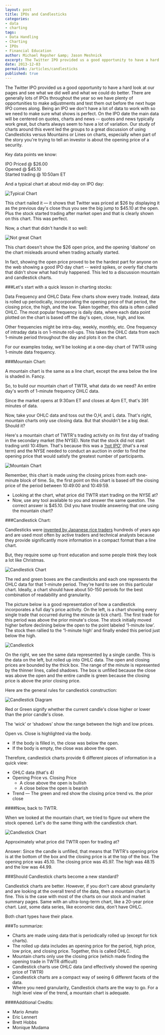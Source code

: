 ```yaml
---
layout: post
title: IPOs and Candlesticks
categories: 
- data
- charting
tags: 
- Data Handling
- Charting
- IPOs
- Financial Education
author: Michael Repsher &amp; Jason Meshnick
excerpt: The Twitter IPO provided us a good opportunity to have a hard look at our pages and see what we did well and what we could do better. This led our teams to explore the pros and cons of different charting techniques, specifically around the lack of candlesticks on intraday charts.
date: 2013-12-03
permalink: /articles/candlesticks
published: true
---
```


The Twitter IPO provided us a good opportunity to have a hard look at our pages and see what we did well and what we could do better. There are generally lots of IPOs throughout the year so we have plenty of opportunities to make adjustments and test them out before the next huge IPO comes along. Being an IPO we don't have a lot of data to work with so we need to make sure what shows is perfect. On the IPO date the main data will be centered on quotes, charts and news -- quotes and news typically work great, but charts always seem to have a lot of variation. Our study of charts around this event led the groups to a great discussion of using Candlesticks versus Mountains or Lines on charts, especially when part of the story you're trying to tell an investor is about the opening price of a security.

Key data points we know:

IPO Priced @ $26.00<br />
Opened @ $45.10<br />
Started trading @ 10:50am ET

And a typical chart at about mid-day on IPO day:

<img src="{{site.url}}/images/articles/candlestick_ipo/st.png" class="img-responsive img-thumbnail" alt="Typical Chart" />
<br />

This chart nailed it &mdash; it shows that Twitter was priced at $26 by displaying it as the previous day's close thus you see the big jump to $45.10 at the open. Plus the stock started trading after market open and that is clearly shown on this chart. This was perfect.

Now, a chart that didn't handle it so well:

<img src="{{site.url}}/images/articles/candlestick_ipo/goog.png" class="img-responsive img-thumbnail" alt="Not great Chart" />
<br />

This chart doesn't show the $26 open price, and the opening 'dialtone' on the chart misleads around when trading actually started.

In fact, showing the open price proved to be the hardest part for anyone on the web showing a good IPO day chart -- weird spikes, or overly flat charts that didn't show what had truly happened.  This led to a discussion mountain and candlestick charts.


###Let's start with a quick lesson in charting stocks:

Data Frequency and OHLC Data: Few charts show every trade. Instead, data is rolled up periodically, incorporating the opening price of that period, the closing price, the high, and the low. Taken together, this data is often called OHLC. The most popular frequency is daily data, where each data point plotted on the chart is based off the day's open, close, high, and low.

Other frequencies might be intra-day, weekly, monthly, etc. One frequency of intraday data is on 1-minute roll-ups. This takes the OHLC data from each 1-minute period throughout the day and plots it on the chart.

For our examples today, we'll be looking at a one-day chart of TWTR using 1-minute data frequency.

###Mountain Chart:

A mountain chart is the same as a line chart, except the area below the line is shaded in. Fancy.

So, to build our mountain chart of TWTR, what data do we need? An entire day's worth of 1-minute frequency OHLC data.

Since the market opens at 9:30am ET and closes at 4pm ET, that's 391 minutes of data.

Now, take your OHLC data and toss out the O,H, and L data. That's right, mountain charts only use closing data. But that shouldn't be a big deal. Should it?

Here's a mountain chart of TWTR's trading activity on its first day of trading in the secondary market (the NYSE). Note that the stock did not start trading until 10:49am. That's because this was a [&lsquo;hot IPO&rsquo;](http://www.investopedia.com/terms/h/hotipo.asp) (that's a real term) and the NYSE needed to conduct an auction in order to find the opening price that would satisfy the greatest number of participants.


<img src="{{site.url}}/images/articles/candlestick_ipo/mountain.png" class="img-responsive img-thumbnail" alt="Mountain Chart" />
<br />


Remember, this chart is made using the closing prices from each one-minute block of time. So, the first point on this chart is based off the closing price of the period between 10:49:00 and 10:49:59.

* Looking at the chart, what price did TWTR start trading on the NYSE at?
* Now, use any tool available to you and answer the same question.
The correct answer is $45.10. Did you have trouble answering that one using the mountain chart?

###Candlestick Chart:

Candlesticks were [invented by Japanese rice traders](http://en.wikipedia.org/wiki/Candlestick_chart#History) hundreds of years ago and are used most often by active traders and technical analysts because they provide significantly more information in a compact format than a line chart.

But, they require some up front education and some people think they look a lot like Christmas.



<img src="{{site.url}}/images/articles/candlestick_ipo/candlestick.png" class="img-responsive img-thumbnail" alt="Candlestick Chart" />
<br />

The red and green boxes are the candlesticks and each one represents the OHLC data for that 1-minute period. They're hard to see on this particular chart. Ideally, a chart should have about 50-150 periods for the best combination of readability and granularity.

The picture below is a good representation of how a candlestick incorporates a full day's price activity. On the left, is a chart showing every single trade that occurred during the minute (a tick chart). The first trade for this period was above the prior minute's close. The stock initially moved higher before declining below the open to the point labeled &lsquo;1-minute low&rsquo;. The stock then rallied to the &lsquo;1-minute high&rsquo; and finally ended this period just below the high.

<img src="{{site.url}}/images/articles/candlestick_ipo/CandlestickExplainer.png" class="img-responsive img-thumbnail" alt="Candlestick" />

On the right, we see the same data represented by a single candle. This is the data on the left, but rolled up into OHLC data. The open and closing prices are bounded by the thick box. The range of the minute is represented by the thinner lines, called shadows. The box is unfilled because the close was above the open and the entire candle is green because the closing price is above the prior closing price.

Here are the general rules for candlestick construction:

<img src="{{site.url}}/images/articles/candlestick_ipo/CandlestickRedandGreenBodies.png" class="img-responsive img-thumbnail" alt="Candlestick Diagram" />

Red or Green signify whether the current candle's close higher or lower than the prior candle's close.

The &lsquo;wick&rsquo; or &lsquo;shadows&rsquo; show the range between the high and low prices.

Open vs. Close is highlighted via the body.

* If the body is filled in, the close was below the open.
* If the body is empty, the close was above the open.

Therefore, candlestick charts provide 6 different pieces of information in a quick view:

* OHLC data (that's 4)
* Opening Price vs. Closing Price
	* A close above the open is bullish
	* A close below the open is bearish
* Trend &mdash; The green and red show the closing price trend vs. the prior close

####Now, back to TWTR.

When we looked at the mountain chart, we tried to figure out where the stock opened. Let's do the same thing with the candlestick chart.

<img src="{{site.url}}/images/articles/candlestick_ipo/candlestick.png" class="img-responsive img-thumbnail" alt="Candlestick Chart" />
<br />

Approximately what price did TWTR open for trading at?

Answer: Since the candle is unfilled, that means that TWTR's opening price is at the bottom of the box and the closing price is at the top of the box. The opening price was 45.10. The closing price was 45.97. The high was 48.15 and the low was 44.99.

###Should Candlestick charts become a new standard?

Candlestick charts are better. However, if you don't care about granularity and are looking at the overall trend of the data, then a mountain chart is fine. This is the case with most of the charts on our stock and market summary pages. Same with an ultra-long-term chart, like a 20-year price chart. Last, some data series, like economic data, don't have OHLC.

Both chart types have their place.

###To summarize:

* Charts are made using data that is periodically rolled up (except for tick charts).
* The rolled up data includes an opening price for the period, high price, low price, and closing price. Together, this is called OHLC.
* Mountain charts only use the closing price (which made finding the opening trade in TWTR difficult)
* Candlestick charts use OHLC data (and effectively showed the opening price of TWTR)
* Candlestick charts are a compact way of seeing 6 different facets of the data.
* Where you need granularity, Candlestick charts are the way to go. For a high level view of the trend, a mountain chart is adequate.


####Additional Credits:
* Mario Amato
* Eric Lennert
* Brett Hobbs
* Monique Mudama

